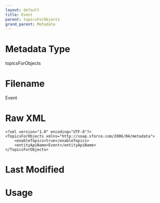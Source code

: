 ```yaml
---
layout: default
title: Event
parent: topicsForObjects
grand_parent: Metadata
---
```

# Metadata Type
topicsForObjects


# Filename 
Event


# Raw XML
```
<?xml version="1.0" encoding="UTF-8"?>
<TopicsForObjects xmlns="http://soap.sforce.com/2006/04/metadata">
    <enableTopics>true</enableTopics>
    <entityApiName>Event</entityApiName>
</TopicsForObjects>
```


# Last Modified


# Usage

